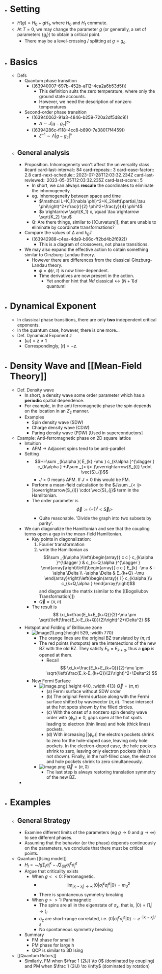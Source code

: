 - # Setting
	- $H(g)=H_0+g H_1$, where $H_0$ and $H_1$ commute.
	- At $T=0$, we may change the parameter $g$ (or generally, a set of parameters $\{g_j\}$) to obtain a critical point.
		- There may be a level-crossing / splitting at $g=g_c$.
- # Basics
	- Defs
		- Quantum phase transition
			- ((63940007-697b-452b-a112-4ca2a6b53d5f))
				- This definition suits the zero temperature, where only the ground state accounts.
				- However, we need the description of nonzero temperatures
		- Second-order phase transition
			- ((63940062-91a3-4846-b259-720a2df5d8c9))
				- $\Delta \sim J\left|g-g_c\right|^{z v}$
			- ((6394286c-f118-4cc8-b890-7e38017f4459))
				- $\xi^{-1} \sim \Lambda\left|g-g_c\right|^v$
	- ## General analysis
		- Proposition. Inhomogeneity won't affect the universality class. #card
		  card-last-interval:: 84
		  card-repeats:: 3
		  card-ease-factor:: 2.8
		  card-next-schedule:: 2023-07-28T12:03:32.234Z
		  card-last-reviewed:: 2023-05-05T12:03:32.235Z
		  card-last-score:: 5
			- In short, we can always **rescale** the coordinates to eliminate the inhomogeneity.
			- eg. Inhomogeneity between space and time
				- $\mathcal L=K_1(\nabla \phi)^2+K_2\left(\partial_\tau \phi\right)^2+\frac{r}{2} \phi^2+\frac{y}{4} \phi^4$
				- $x \rightarrow \sqrt{K_1} x, \quad \tau \rightarrow \sqrt{K_2} \tau$
			- Q: Are there things, similar to [[Curvature]], that are unable to eliminate by coordinate transformations?
		- Compare the values of $\Delta$ and $k_B T$
			- ((63942988-c4ea-4da9-b66c-ff2bd4b2f692))
				- This is a diagram of crossovers, not phase transitions.
		- We may also expand the effective action to obtain something similar to Ginzburg-Landau theory.
			- However there are differences from the classical Ginzburg-Landau theory.
				- $\phi=\phi(r,\tau)$ is now time-dependent.
				- Time derivatives are now present in the action.
					- Yet another hint that $Nd$ classical <-> $(N+1)d$ quantum!
- # Dynamical Exponent
	- In classical phase transitions, there are only **two** independent critical exponents.
	- In the quantum case, however, there is one more...
	- Def. Dynamical Exponent $z$
		- $[\omega]=z \neq 1$
		- Correspondingly, $[t]=-z$.
- # Density Wave and [[Mean-Field Theory]]
	- Def. Density wave
		- In short, a density wave some order parameter which has a **periodic** spatial dependence.
		- For example, in the anti ferromagnetic phase the spin depends on the location in an $Z_2$ manner.
		- Examples
			- Spin density wave (SDW)
			- Charge density wave (CDW)
			- Paring density wave (PDW) [Used in superconductors]
	- Example: Anti-ferromagnetic phase on 2D square lattice
		- Intuition
			- AFM -> Adjacent spins tend to be anti-parallel
		- Setting
			- $$H=\sum _{k\alpha }( E_{k} -\mu ) c_{k\alpha }^{\dagger } c_{k\alpha } +J\sum _{< ij> }\overrightarrow{S_{i}} \cdot \vec{S}_{j}$$
				- $J>0$ means AFM. If $J<0$ this would be FM.
			- Perform a mean-field calculation to the $J\sum _{< ij> }\overrightarrow{S_{i}} \cdot \vec{S}_{j}$ term in the Hamiltonian.
			- The order parameter is
			  $$\vec{\phi } :=( -1)^{i}< \vec{S}_{i}> $$
				- Quite reasonable. 'Divide the graph into two subsets by parity'.
		- We can diagonalize the Hamiltonian and see that the coupling terms open a gap in the mean-field Hamiltonian.
			- Key points in diagonalization:
			  1. Fourier transformation
			  2. write the Hamiltonian as 
			  $$\sum _{k\alpha }\left(\begin{array}{ c c }
			  c_{k\alpha }^{\dagger } & c_{k+Q,\alpha }^{\dagger }
			  \end{array}\right)\left(\begin{array}{ c c }
			  E_{k} -\mu  & -\alpha \Delta \\
			  -\alpha \Delta  & E_{k+Q} -\mu 
			  \end{array}\right)\left(\begin{array}{ l }
			  c_{k\alpha }\\
			  c_{k+Q,\alpha }
			  \end{array}\right)$$
			  and diagonalize the matrix (similar to the [[Bogoliubov Transformation]])
				- $\vec Q=(\pi,\pi)$
			- The result is
			  $$
			  \xi_k=\frac{E_k+E_{k+Q}}{2}-\mu \pm \sqrt{\left(\frac{E_k-E_{k+Q}}{2}\right)^2+\Delta^2}
			  $$
		- Hotspot and Folding of Brillioune zone
			- ![Image(1).png](../assets/Image(1)_1685493563397_0.png){:height 529, :width 770}
				- The orange lines are the original BZ translated by $(\pi,\pi)$
				- The red points (hotspots) are the intersections of the new BZ with the old BZ.
				  They satisfy $E_k=E_{k+q}$, thus a **gap** is opened at them.
					- Recall
					  $$
					  \xi_k=\frac{E_k+E_{k+Q}}{2}-\mu \pm \sqrt{\left(\frac{E_k-E_{k+Q}}{2}\right)^2+\Delta^2}
					  $$
			- New Fermi Surface
				- ![image.png](../assets/image_1685493879670_0.png){:height 440, :width 413}
				  $\vec Q=(\pi,\pi)$
					- (a) Fermi surface without SDW order
					- (b) The original Fermi surface along with the Fermi surface shifted by wavevector $(\pi, \pi)$. These intersect at the hot spots shown by the filled circles.
					- (c) With the onset of a nonzero spin density wave order with $\left\langle\phi_\alpha\right\rangle \neq 0$, gaps open at the hot spots leading to electron (thin lines) and hole (thick lines) pockets.
					- (d) With increasing $\left|\left\langle\phi_\alpha\right\rangle\right|$ the electron pockets shrink to zero for the hole-doped case, leaving only hole pockets. In the electron-doped case, the hole pockets shrink to zero, leaving only electron pockets (this is not shown). Finally, in the half-filled case, the electron and hole pockets shrink to zero simultaneously.
				- ![image.png](../assets/image_1685494085531_0.png)
				  $\vec Q=(\pi,0)$
					- The last step is always restoring translation symmetry of the new BZ.
		-
- # Examples
	- ## General Strategy
		- Examine different limits of the parameters (eg $g \to 0$ and $g \to \infty$) to see different phases.
		- Assuming that the behavior (or the phase) depends continuously on the parameters, we conclude that there must be critical points.
	- Quantum [[Ising model]]
		- $H_I=-J g \sum_i \hat{\sigma}_i^x-J \sum_{\langle i j\rangle} \hat{\sigma}_i^z \hat{\sigma}_j^z$
		- Argue that criticality exists
			- When $g<<0$: Ferromagnetic.
				- $$\lim _{\left|x_i-x_j\right| \rightarrow \infty}\left\langle 0\left|\hat{\sigma}_i^z 
				   \hat{\sigma}_j^z\right| 0\right\rangle=m_0^2$$
				- There is spontaneous symmetry breaking
			- When $g>>1$: Paramagnetic
				- The spins are all in the eigenstate of $\sigma_x$, that is, $|0\rangle=\prod_i|\rightarrow\rangle_i$
				- $\sigma_z$ are short-range correlated, i.e. $\left\langle 0\left|\hat{\sigma}_i^z \hat{\sigma}_j^z\right| 0\right\rangle \sim e^{-\left|x_i-x_j\right| / \xi}$
				- No spontaneous symmetry breaking
		- Summary
			- FM phase for small h
			- PM phase for large h
			- QCP is similar to 3D Ising
	- [[Quantum Rotors]]
		- Similarly, FM when $\frac 1 {2IJ} \to 0$ (dominated by coupling) and PM when $\frac 1 {2IJ} \to \infty$ (dominated by rotation)